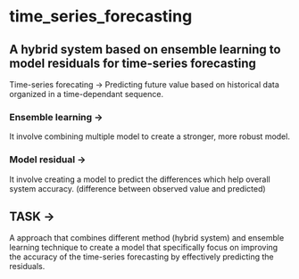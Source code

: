 # time_series_forecasting
## A hybrid system based on ensemble learning to model residuals for time-series forecasting

Time-series forecating -> Predicting future value based on historical data organized in a time-dependant sequence.
### Ensemble learning ->
It involve combining multiple model to create a stronger, more robust model.
### Model residual ->
It involve creating a model to predict the differences which help overall system accuracy. (difference between observed value and predicted)

## TASK ->
A approach that combines different method (hybrid system) and ensemble learning technique to create a model that specifically focus on improving the accuracy of the time-series forecasting by effectively predicting the residuals.
